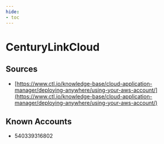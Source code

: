 ```yaml
---
hide:
- toc
---
```


# CenturyLinkCloud

## Sources

*   [https://www.ctl.io/knowledge-base/cloud-application-manager/deploying-anywhere/using-your-aws-account/](https://www.ctl.io/knowledge-base/cloud-application-manager/deploying-anywhere/using-your-aws-account/)

## Known Accounts

*   540339316802